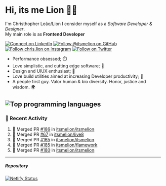 # Hi, its me Lion 👋🦁

I'm Christhopher Leão/Lion
I consider myself as a _Software Developer & Designer_.<br/>My main role is as <b>Frontend Developer</b>
<br />

[![Connect on LinkedIn](https://img.shields.io/badge/--linkedin?label=LinkedIn&logo=LinkedIn&style=social)](https://www.linkedin.com/in/chrislion)
[![Follow @itsmelion on GitHub](https://img.shields.io/github/followers/itsmelion?label=follow%20%40itsmeLion&style=social)](https://github.com/itsmelion)
[![Follow chris.lion on Instagram](https://img.shields.io/badge/--instagram?label=@chris.lion&logo=Instagram&style=social)](https://instagram.com/chris.lion)
[![Follow on Twitter](https://img.shields.io/badge/--twitter?label=@ChrisLion_me&logo=Twitter&style=social)](https://twitter.com/chrislion_me)

- Performance obsessed; ⏱️
- Love simplistic, and cutting edge software; 📆
- Design and UIUX enthusiast; 🎨
- Love build utilities aimed at increasing Developer productivity; 🧰
- A people first guy. Valor human & bio diversity. Honor, justice and wisdom. 🌍

![Top programming languages](https://github-readme-stats.vercel.app/api/top-langs/?username=itsmelion&hide=php)
---
### 📰 Recent Activity

<!--START_SECTION:activity-->
1. 🎉 Merged PR [#186](https://github.com/itsmelion/itsmelion/pull/186) in [itsmelion/itsmelion](https://github.com/itsmelion/itsmelion)
2. 🎉 Merged PR [#67](https://github.com/itsmelion/live8/pull/67) in [itsmelion/live8](https://github.com/itsmelion/live8)
3. 🎉 Merged PR [#165](https://github.com/itsmelion/itsmelion/pull/165) in [itsmelion/itsmelion](https://github.com/itsmelion/itsmelion)
4. 🎉 Merged PR [#185](https://github.com/itsmelion/flamework/pull/185) in [itsmelion/flamework](https://github.com/itsmelion/flamework)
5. 🎉 Merged PR [#180](https://github.com/itsmelion/itsmelion/pull/180) in [itsmelion/itsmelion](https://github.com/itsmelion/itsmelion)
<!--END_SECTION:activity-->

___

##### Repository
[![Netlify Status](https://api.netlify.com/api/v1/badges/9e2e6136-1ab9-42fc-8d4e-188512d5d841/deploy-status)](https://app.netlify.com/sites/lion-portfolio/deploys)

